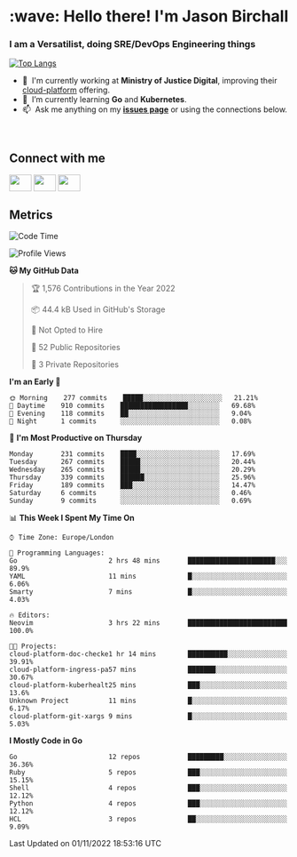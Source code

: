 <h1 align="left" id="jason-title">:wave: Hello there! I'm Jason Birchall</h1>
<h3 align="left">I am a Versatilist, doing SRE/DevOps Engineering things</h3>

[![Top Langs](https://github-readme-stats.vercel.app/api?username=jasonBirchall&show_icons=true&count_private=true&include_all_commits=true&theme=gruvbox)](https://github.com/anuraghazra/github-readme-stats)

- :office: &nbsp;I'm currently working at **Ministry of Justice Digital**, improving their [cloud-platform](https://github.com/ministryofjustice/cloud-platform) offering.
- :seedling: &nbsp;I’m currently learning **Go** and **Kubernetes**.
- :mailbox: &nbsp;Ask me anything on my **[issues page]** or using the connections below.


<br>

<h2>Connect with me</h2>
<p>
<a href="https://twitter.com/jsonBirchall" target="blank"><img align="center" src="https://cdn.jsdelivr.net/npm/simple-icons@3.0.1/icons/twitter.svg" alt="" height="30" width="40" /></a>
<a href="https://keybase.io/json0" target="blank"><img align="center" src="https://cdn.jsdelivr.net/npm/simple-icons@3.0.1/icons/keybase.svg" alt="" height="30" width="40" /></a>
<a href="https://www.reddit.com/user/kakorate" target="blank"><img align="center" src="https://cdn.jsdelivr.net/npm/simple-icons@3.0.1/icons/reddit.svg" alt="" height="30" width="40" /></a>
</p>

<h2>Metrics</h2>

<!--START_SECTION:waka-->
![Code Time](http://img.shields.io/badge/Code%20Time-820%20hrs%2040%20mins-blue)

![Profile Views](http://img.shields.io/badge/Profile%20Views-0-blue)

**🐱 My GitHub Data** 

> 🏆 1,576 Contributions in the Year 2022
 > 
> 📦 44.4 kB Used in GitHub's Storage 
 > 
> 🚫 Not Opted to Hire
 > 
> 📜 52 Public Repositories 
 > 
> 🔑 3 Private Repositories  
 > 
**I'm an Early 🐤** 

```text
🌞 Morning    277 commits    █████░░░░░░░░░░░░░░░░░░░░   21.21% 
🌆 Daytime    910 commits    █████████████████░░░░░░░░   69.68% 
🌃 Evening    118 commits    ██░░░░░░░░░░░░░░░░░░░░░░░   9.04% 
🌙 Night      1 commits      ░░░░░░░░░░░░░░░░░░░░░░░░░   0.08%

```
📅 **I'm Most Productive on Thursday** 

```text
Monday       231 commits    ████░░░░░░░░░░░░░░░░░░░░░   17.69% 
Tuesday      267 commits    █████░░░░░░░░░░░░░░░░░░░░   20.44% 
Wednesday    265 commits    █████░░░░░░░░░░░░░░░░░░░░   20.29% 
Thursday     339 commits    ██████░░░░░░░░░░░░░░░░░░░   25.96% 
Friday       189 commits    ███░░░░░░░░░░░░░░░░░░░░░░   14.47% 
Saturday     6 commits      ░░░░░░░░░░░░░░░░░░░░░░░░░   0.46% 
Sunday       9 commits      ░░░░░░░░░░░░░░░░░░░░░░░░░   0.69%

```


📊 **This Week I Spent My Time On** 

```text
⌚︎ Time Zone: Europe/London

💬 Programming Languages: 
Go                       2 hrs 48 mins       ██████████████████████░░░   89.9% 
YAML                     11 mins             █░░░░░░░░░░░░░░░░░░░░░░░░   6.06% 
Smarty                   7 mins              █░░░░░░░░░░░░░░░░░░░░░░░░   4.03%

🔥 Editors: 
Neovim                   3 hrs 22 mins       █████████████████████████   100.0%

🐱‍💻 Projects: 
cloud-platform-doc-checke1 hr 14 mins        ██████████░░░░░░░░░░░░░░░   39.91% 
cloud-platform-ingress-pa57 mins             ███████░░░░░░░░░░░░░░░░░░   30.67% 
cloud-platform-kuberhealt25 mins             ███░░░░░░░░░░░░░░░░░░░░░░   13.6% 
Unknown Project          11 mins             █░░░░░░░░░░░░░░░░░░░░░░░░   6.17% 
cloud-platform-git-xargs 9 mins              █░░░░░░░░░░░░░░░░░░░░░░░░   5.03%

```

**I Mostly Code in Go** 

```text
Go                       12 repos            █████████░░░░░░░░░░░░░░░░   36.36% 
Ruby                     5 repos             ███░░░░░░░░░░░░░░░░░░░░░░   15.15% 
Shell                    4 repos             ███░░░░░░░░░░░░░░░░░░░░░░   12.12% 
Python                   4 repos             ███░░░░░░░░░░░░░░░░░░░░░░   12.12% 
HCL                      3 repos             ██░░░░░░░░░░░░░░░░░░░░░░░   9.09%

```



 Last Updated on 01/11/2022 18:53:16 UTC
<!--END_SECTION:waka-->

<!-- links -->

[issues page]: https://github.com/jasonBirchall/jasonBirchall/issues "jasonBirchall/issues"
